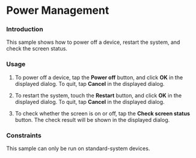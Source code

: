 # Power Management

### Introduction

This sample shows how to power off a device, restart the system, and check the screen status.

### Usage

1. To power off a device, tap the **Power off** button, and click **OK** in the displayed dialog. To quit, tap **Cancel** in the displayed dialog.

2. To restart the system, touch the **Restart** button, and click **OK** in the displayed dialog. To quit, tap **Cancel** in the displayed dialog.

3. To check whether the screen is on or off, tap the **Check screen status** button. The check result will be shown in the displayed dialog.

### Constraints

This sample can only be run on standard-system devices.
